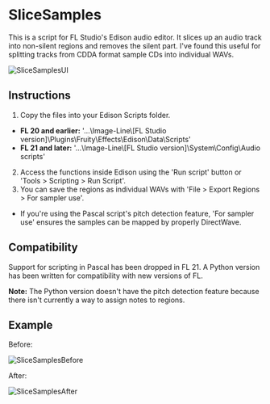 # SliceSamples
This is a script for FL Studio's Edison audio editor. It slices up an audio track into non-silent regions and removes the silent part. I've found this useful for splitting tracks from CDDA format sample CDs into individual WAVs.

![SliceSamplesUI](https://user-images.githubusercontent.com/9618980/212553946-9d82d82c-7d14-478c-bfc0-e5af85121a37.PNG)

## Instructions
1. Copy the files into your Edison Scripts folder.

  * **FL 20 and earlier:** '...\Image-Line\\\[FL Studio version]\Plugins\Fruity\Effects\Edison\Data\Scripts'
  * **FL 21 and later:** '...\Image-Line\\\[FL Studio version]\System\Config\Audio scripts'

2. Access the functions inside Edison using the 'Run script' button or 'Tools > Scripting > Run Script'.
3. You can save the regions as individual WAVs with 'File > Export Regions > For sampler use'.

 * If you're using the Pascal script's pitch detection feature, 'For sampler use' ensures the samples can be mapped by properly DirectWave.

## Compatibility
Support for scripting in Pascal has been dropped in FL 21. A Python version has been written for compatibility with new versions of FL.

**Note:** The Python version doesn't have the pitch detection feature because there isn't currently a way to assign notes to regions.

## Example

Before:

![SliceSamplesBefore](https://user-images.githubusercontent.com/9618980/212554637-24412e75-6447-4135-9c79-2c6959abb71b.PNG)

After:

![SliceSamplesAfter](https://user-images.githubusercontent.com/9618980/212554642-575bf0d8-29b2-4e4b-bb54-c7b68d9392e5.PNG)
